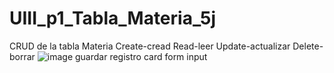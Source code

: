 # UIII_p1_Tabla_Materia_5j
CRUD de la tabla Materia Create-cread  Read-leer  Update-actualizar  Delete-borrar
![image](https://github.com/user-attachments/assets/c25c3ab8-c839-4fc2-877c-524696f23f54)
guardar registro card form input
